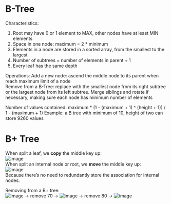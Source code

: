 # B-Tree
Characteristics:  
1.	Root may have 0 or 1 element to MAX, other nodes have at least MIN elements  
2.	Space in one node: maximum = 2 * minimum  
3.	Elements in a node are stored in a sorted array, from the smallest to the largest  
4.	Number of subtrees = number of elements in parent + 1  
5.	Every leaf has the same depth  

Operations:
Add a new node: ascend the middle node to its parent when reach maximum limit of a node    
Remove from a B-Tree: replace with the smallest node from its right subtree or the largest node from its left subtree. Merge siblings and rotate if necessary, making sure each node has minimum number of elements  

Number of values contained: maximum * (1 - (maximum + 1) ^ (height + 1)) / 1 - (maximum + 1)
Example: a B tree with minimum of 10, height of two can store 9260 values  


# B+ Tree
When split a leaf, we __copy__ the middle key up:  
![image](https://cloud.githubusercontent.com/assets/14355257/19502056/31f921cc-9578-11e6-96c9-f1560ace8da5.png)  
When split an internal node or root, we __move__ the middle key up:  
![image](https://cloud.githubusercontent.com/assets/14355257/19502057/350156aa-9578-11e6-8679-3492f8b3e804.png)  
Because there’s no need to redundantly store the association for internal nodes.  

Removing from a B+ tree:  
![image](https://cloud.githubusercontent.com/assets/14355257/19502064/384746ee-9578-11e6-857a-d1272e9e35aa.png)
-> remove 70 ->
![image](https://cloud.githubusercontent.com/assets/14355257/19502066/3aa3f248-9578-11e6-855e-85524c68bc50.png)
-> remove 80 ->
![image](https://cloud.githubusercontent.com/assets/14355257/19502068/3cd1815c-9578-11e6-91df-4efbf03875be.png)
